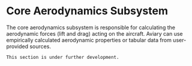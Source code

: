# Core Aerodynamics Subsystem

The core aerodynamics subsystem is responsible for calculating the aerodynamic forces (lift and drag) acting on the aircraft.
Aviary can use empirically calculated aerodynamic properties or tabular data from user-provided sources.

```{note}
This section is under further development.
```
